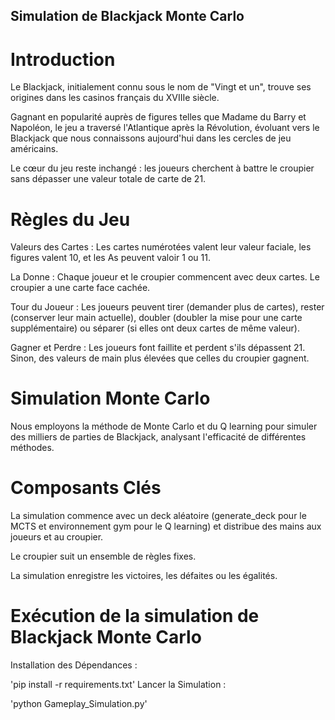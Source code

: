 ## Simulation de Blackjack Monte Carlo
# Introduction
Le Blackjack, initialement connu sous le nom de "Vingt et un", trouve ses origines dans les casinos français du XVIIIe siècle.

Gagnant en popularité auprès de figures telles que Madame du Barry et Napoléon, le jeu a traversé l'Atlantique après la Révolution, évoluant vers le Blackjack que nous connaissons aujourd'hui dans les cercles de jeu américains.

Le cœur du jeu reste inchangé : les joueurs cherchent à battre le croupier sans dépasser une valeur totale de carte de 21.

# Règles du Jeu
Valeurs des Cartes : Les cartes numérotées valent leur valeur faciale, les figures valent 10, et les As peuvent valoir 1 ou 11.

La Donne : Chaque joueur et le croupier commencent avec deux cartes. Le croupier a une carte face cachée.

Tour du Joueur : Les joueurs peuvent tirer (demander plus de cartes), rester (conserver leur main actuelle), doubler (doubler la mise pour une carte supplémentaire) ou séparer (si elles ont deux cartes de même valeur).

Gagner et Perdre : Les joueurs font faillite et perdent s'ils dépassent 21. Sinon, des valeurs de main plus élevées que celles du croupier gagnent.

# Simulation Monte Carlo
Nous employons la méthode de Monte Carlo et du Q learning pour simuler des milliers de parties de Blackjack, analysant l'efficacité de différentes méthodes.

# Composants Clés
La simulation commence avec un deck aléatoire (generate_deck pour le MCTS et environnement gym pour le Q learning) et distribue des mains aux joueurs et au croupier.

Le croupier suit un ensemble de règles fixes.

La simulation enregistre les victoires, les défaites ou les égalités.

# Exécution de la simulation de Blackjack Monte Carlo
Installation des Dépendances :

'pip install -r requirements.txt'
Lancer la Simulation :

'python Gameplay_Simulation.py'
